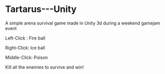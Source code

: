 # Tartarus---Unity
A simple arena survival game made in Unity 3d during a weekend gamejam event

Left-Click :  Fire ball

Right-Click:  Ice ball

Middle-Click: Poison

Kill all the enemies to survive and win!

